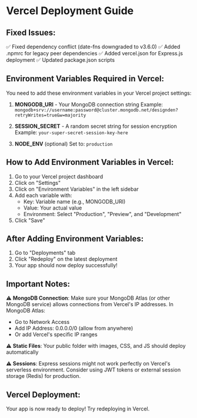# Vercel Deployment Guide

## Fixed Issues:

✅ Fixed dependency conflict (date-fns downgraded to v3.6.0)
✅ Added .npmrc for legacy peer dependencies
✅ Added vercel.json for Express.js deployment
✅ Updated package.json scripts

## Environment Variables Required in Vercel:

You need to add these environment variables in your Vercel project settings:

1. **MONGODB_URI** - Your MongoDB connection string
   Example: `mongodb+srv://username:password@cluster.mongodb.net/designden?retryWrites=true&w=majority`

2. **SESSION_SECRET** - A random secret string for session encryption
   Example: `your-super-secret-session-key-here`

3. **NODE_ENV** (optional)
   Set to: `production`

## How to Add Environment Variables in Vercel:

1. Go to your Vercel project dashboard
2. Click on "Settings"
3. Click on "Environment Variables" in the left sidebar
4. Add each variable with:
   - Key: Variable name (e.g., MONGODB_URI)
   - Value: Your actual value
   - Environment: Select "Production", "Preview", and "Development"
5. Click "Save"

## After Adding Environment Variables:

1. Go to "Deployments" tab
2. Click "Redeploy" on the latest deployment
3. Your app should now deploy successfully!

## Important Notes:

⚠️ **MongoDB Connection**: Make sure your MongoDB Atlas (or other MongoDB service) allows connections from Vercel's IP addresses. In MongoDB Atlas:

- Go to Network Access
- Add IP Address: 0.0.0.0/0 (allow from anywhere)
- Or add Vercel's specific IP ranges

⚠️ **Static Files**: Your public folder with images, CSS, and JS should deploy automatically

⚠️ **Sessions**: Express sessions might not work perfectly on Vercel's serverless environment. Consider using JWT tokens or external session storage (Redis) for production.

## Vercel Deployment:

Your app is now ready to deploy! Try redeploying in Vercel.
